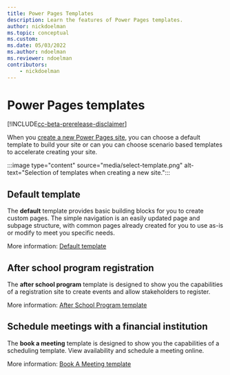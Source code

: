 ```yaml
---
title: Power Pages Templates
description: Learn the features of Power Pages templates.
author: nickdoelman
ms.topic: conceptual
ms.custom: 
ms.date: 05/03/2022
ms.author: ndoelman
ms.reviewer: ndoelman
contributors:
    - nickdoelman
---
```


# Power Pages templates

[!INCLUDE[cc-beta-prerelease-disclaimer](../includes/cc-beta-prerelease-disclaimer.md)]

When you [create a new Power Pages site](../getting-started/create-manage.md), you can choose a default template to build your site or can you can choose scenario based templates to accelerate creating your site.

:::image type="content" source="media/select-template.png" alt-text="Selection of templates when creating a new site.":::

## Default template

The **default** template provides basic building blocks for you to create custom pages. The simple navigation is an easily updated page and subpage structure, with common pages already created for you to use as-is or modify to meet you specific needs.

More information: [Default template](default-template.md)

## After school program registration

The **after school program** template is designed to show you the capabilities of a registration site to create events and allow stakeholders to register.

More information: [After School Program template](after-school.md)

## Schedule meetings with a financial institution

The **book a meeting** template is designed to show you the capabilities of a scheduling template. View availability and schedule a meeting online. 

More information: [Book A Meeting template](book-a-meeting.md)
